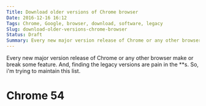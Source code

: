 ```yaml
---
Title: Download older versions of Chrome browser 
Date: 2016-12-16 16:12
Tags: Chrome, Google, browser, download, software, legacy
Slug: download-older-versions-chrome-browser
Status: Draft
Summary: Every new major version release of Chrome or any other browser make or break some feature. And, finding the legacy versions are pain in the **s. So, i'm trying to maintain this list.
---
```


Every new major version release of Chrome or any other browser make or break some feature. And, finding the legacy versions are pain in the **s. So, i'm trying to maintain this list.

Chrome 54
=========
